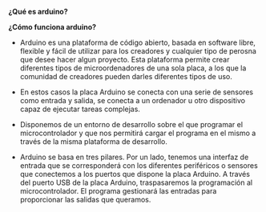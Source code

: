 **¿Qué es arduino?** 


**¿Cómo funciona arduino?** 

* Arduino es una plataforma  de código abierto, basada en software libre, flexible y fácil de utilizar para los creadores y cualquier tipo de perosna que desee hacer algun proyecto. Esta plataforma permite crear diferentes tipos de microordenadores de una sola placa, a los que la comunidad de creadores pueden darles diferentes tipos de uso.

* En estos casos la placa Arduino se conecta con una serie de sensores como entrada y salida, se conecta a un ordenador u otro dispositivo capaz de ejecutar tareas complejas. 

* Disponemos de un entorno de desarrollo sobre el que programar el microcontrolador y que nos permitirá cargar el programa en el mismo a través de la misma plataforma de desarrollo. 

* Arduino se basa en tres pilares. Por un lado, tenemos una interfaz de entrada que se corresponderá con los diferentes periféricos o sensores que conectemos a los puertos que dispone la placa Arduino. A través del puerto USB de la placa Arduino, traspasaremos la programación al microcontrolador. El programa gestionará las entradas para proporcionar las salidas que queramos.
